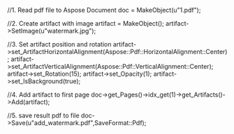 

//1. Read pdf file to Aspose Document
doc = MakeObject<Document>(u"1.pdf");

//2. Create artifact with image
artifact = MakeObject<WatermarkArtifact>();
artifact->SetImage(u"watermark.jpg");

//3. Set artifact position and rotation
artifact->set_ArtifactHorizontalAlignment(Aspose::Pdf::HorizontalAlignment::Center);
artifact->set_ArtifactVerticalAlignment(Aspose::Pdf::VerticalAlignment::Center);
artifact->set_Rotation(15);
artifact->set_Opacity(1);
artifact->set_IsBackground(true);

//4. Add artifact to first page
doc->get_Pages()->idx_get(1)->get_Artifacts()->Add(artifact);

//5. save result pdf to file
doc->Save(u"add_watermark.pdf",SaveFormat::Pdf);
